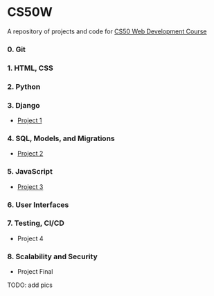 # CS50W
A repository of projects and code for [CS50 Web Development Course](https://courses.edx.org/courses/course-v1:HarvardX+CS50W+Web/course/)

### 0. Git
### 1. HTML, CSS
### 2. Python
### 3. Django
- [Project 1](https://github.com/aminbeigi/CS50W-Projects/tree/main/src/Project%201)

### 4. SQL, Models, and Migrations  
- [Project 2](https://github.com/aminbeigi/CS50W-Projects/tree/main/src/Project%202)

### 5. JavaScript
- [Project 3](https://github.com/aminbeigi/CS50W-Projects/tree/main/src/Project%203)
### 6. User Interfaces

### 7. Testing, CI/CD
- Project 4

### 8. Scalability and Security
- Project Final

TODO: add pics